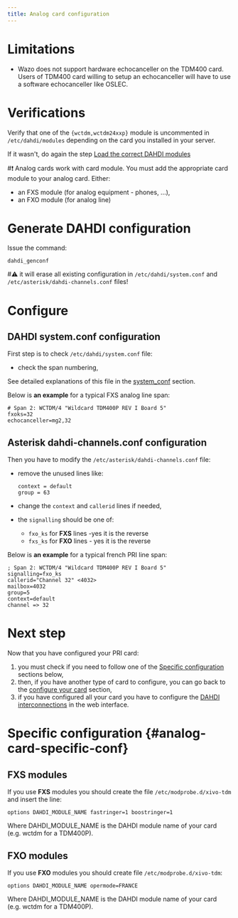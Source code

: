 ```yaml
---
title: Analog card configuration
---
```


# Limitations

- Wazo does not support hardware echocanceller on the TDM400 card. Users of TDM400 card willing to
  setup an echocanceller will have to use a software echocanceller like OSLEC.

# Verifications

Verify that one of the `{wctdm,wctdm24xxp}` module is uncommented in `/etc/dahdi/modules` depending
on the card you installed in your server.

If it wasn't, do again the step
[Load the correct DAHDI modules](/uc-doc/administration/hardware/load_modules)

#:exclamation: Analog cards work with card module. You must add the appropriate card module to your
analog card. Either:

- an FXS module (for analog equipment - phones, ...),
- an FXO module (for analog line)

# Generate DAHDI configuration

Issue the command:

    dahdi_genconf

#:warning: it will erase all existing configuration in `/etc/dahdi/system.conf` and
`/etc/asterisk/dahdi-channels.conf` files!

# Configure

## DAHDI system.conf configuration

First step is to check `/etc/dahdi/system.conf` file:

- check the span numbering,

See detailed explanations of this file in the
[system_conf](/uc-doc/administration/hardware/analog_configuration) section.

Below is **an example** for a typical FXS analog line span:

    # Span 2: WCTDM/4 "Wildcard TDM400P REV I Board 5"
    fxoks=32
    echocanceller=mg2,32

## Asterisk dahdi-channels.conf configuration

Then you have to modify the `/etc/asterisk/dahdi-channels.conf` file:

- remove the unused lines like:

      context = default
      group = 63

- change the `context` and `callerid` lines if needed,
- the `signalling` should be one of:
  - `fxo_ks` for **FXS** lines -yes it is the reverse
  - `fxs_ks` for **FXO** lines - yes it is the reverse

Below is **an example** for a typical french PRI line span:

    ; Span 2: WCTDM/4 "Wildcard TDM400P REV I Board 5"
    signalling=fxo_ks
    callerid="Channel 32" <4032>
    mailbox=4032
    group=5
    context=default
    channel => 32

# Next step

Now that you have configured your PRI card:

1.  you must check if you need to follow one of the
    [Specific configuration](/uc-doc/administration/hardware/analog_configuration#analog-card-specific-conf)
    sections below,
2.  then, if you have another type of card to configure, you can go back to the
    [configure your card](/uc-doc/administration/hardware/card_configuration) section,
3.  if you have configured all your card you have to configure the
    [DAHDI interconnections](/uc-doc/administration/interconnections/introduction#interco-dahdi-conf)
    in the web interface.

# Specific configuration {#analog-card-specific-conf}

## FXS modules

If you use **FXS** modules you should create the file `/etc/modprobe.d/xivo-tdm` and insert the
line:

    options DAHDI_MODULE_NAME fastringer=1 boostringer=1

Where DAHDI_MODULE_NAME is the DAHDI module name of your card (e.g. wctdm for a TDM400P).

## FXO modules

If you use **FXO** modules you should create file `/etc/modprobe.d/xivo-tdm`:

    options DAHDI_MODULE_NAME opermode=FRANCE

Where DAHDI_MODULE_NAME is the DAHDI module name of your card (e.g. wctdm for a TDM400P).
